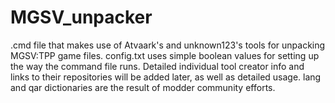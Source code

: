 # MGSV_unpacker

.cmd file that makes use of Atvaark's and unknown123's tools for unpacking MGSV:TPP game files. config.txt uses simple boolean values for setting up the way the command file runs. Detailed individual tool creator info and links to their repositories will be added later, as well as detailed usage. lang and qar dictionaries are the result of modder community efforts.
